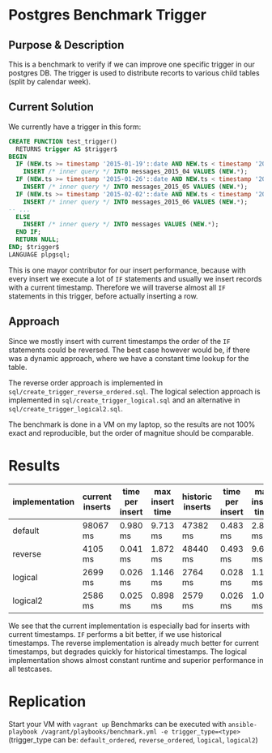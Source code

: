 # Postgres Benchmark Trigger

## Purpose & Description
This is a benchmark to verify if we can improve one specific trigger in our postgres DB.
The trigger is used to distribute recorts to various child tables (split by calendar week).

## Current Solution

We currently have a trigger in this form:

````sql
CREATE FUNCTION test_trigger() 
  RETURNS trigger AS $trigger$ 
BEGIN 
  IF (NEW.ts >= timestamp '2015-01-19'::date AND NEW.ts < timestamp '2015-01-26'::date) THEN 
    INSERT /* inner query */ INTO messages_2015_04 VALUES (NEW.*); 
  IF (NEW.ts >= timestamp '2015-01-26'::date AND NEW.ts < timestamp '2015-02-02'::date) THEN 
    INSERT /* inner query */ INTO messages_2015_05 VALUES (NEW.*); 
  IF (NEW.ts >= timestamp '2015-02-02'::date AND NEW.ts < timestamp '2015-02-09'::date) THEN 
    INSERT /* inner query */ INTO messages_2015_06 VALUES (NEW.*); 
-- ...
  ELSE 
    INSERT /* inner query */ INTO messages VALUES (NEW.*); 
  END IF; 
  RETURN NULL; 
END; $trigger$ 
LANGUAGE plpgsql;
````

This is one mayor contributor for our insert performance, because with every insert we execute a lot of `IF` statements and usually we insert records with a current timestamp. 
Therefore we will traverse almost all `IF` statements in this trigger, before actually inserting a row.

## Approach
Since we mostly insert with current timestamps the order of the `IF` statements could be reversed. 
The best case however would be, if there was a dynamic approach, where we have a constant time lookup for the table.

The reverse order approach is implemented in `sql/create_trigger_reverse_ordered.sql`.
The logical selection approach is implemented in `sql/create_trigger_logical.sql` and an alternative in `sql/create_trigger_logical2.sql`.

The benchmark is done in a VM on my laptop, so the results are not 100% exact and reproducible, but the order of magnitue should be comparable.

# Results

| implementation	| current inserts  	| time per insert   | max insert time   | historic inserts  | time per insert  	| max insert time   |
|---	            |---	            |---	            |---                |---	            |---	            |---                |
| default	        | 98067 ms          | 0.980 ms          | 9.713 ms          | 47382 ms  	    | 0.483 ms          | 2.890 ms          |
| reverse  	        |  4105 ms 	        | 0.041 ms          | 1.872 ms	        | 48440 ms  	    | 0.493 ms  	    | 9.614 ms          |
| logical  	        |  2699 ms          | 0.026 ms          | 1.146 ms          |  2764 ms 	        | 0.028 ms         	| 1.154 ms          |
| logical2 	        |  2586 ms 	        | 0.025 ms          | 0.898 ms          |  2579 ms          | 0.026 ms         	| 1.045 ms    	    |

We see that the current implementation is especially bad for inserts with current timestamps. `IF` performs a bit better, if we use historical timestamps.
The reverse implementation is already much better for current timestamps, but degrades quickly for historical timestamps.
The logical implementation shows almost constant runtime and superior performance in all testcases.

# Replication
Start your VM with `vagrant up`
Benchmarks can be executed with `ansible-playbook /vagrant/playbooks/benchmark.yml -e trigger_type=<type>` (trigger_type can be: `default_ordered`, `reverse_ordered`, `logical`, `logical2`) 
